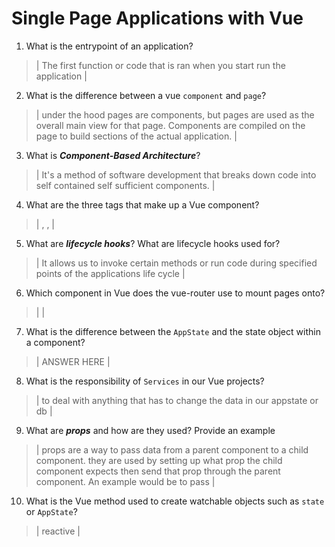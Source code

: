 # Single Page Applications with Vue
01. What is the entrypoint of an application?

  > | The first function or code that is ran when you start run the application |

02. What is the difference between a vue `component` and `page`?

  > | under the hood pages are components, but pages are used as the overall main view for that page. Components are compiled on the page to build sections of the actual application. |

03. What is ***Component-Based Architecture***?

  > | It's a method of software development that breaks down code into self contained self sufficient components. |

04. What are the three tags that make up a Vue component?

  > | <template></template>, <script></script>, <style></style> |

05. What are ***lifecycle hooks***? What are lifecycle hooks used for?

  > | It allows us to invoke certain methods or run code during specified points of the applications life cycle |

06. Which component in Vue does the vue-router use to mount pages onto?

  > | <router-view> |

07. What is the difference between the `AppState` and the state object within a component?

  > | ANSWER HERE |

08. What is the responsibility of `Services` in our Vue projects?

  > | to deal with anything that has to change the data in our appstate or db |

09. What are ***props*** and how are they used? Provide an example

  > | props are a way to pass data from a parent component to a child component. they are used by setting up what prop the child component expects then send that prop through the parent component. An example would be to pass |

10. What is the Vue method used to create watchable objects such as `state` or `AppState`?

  > | reactive |
